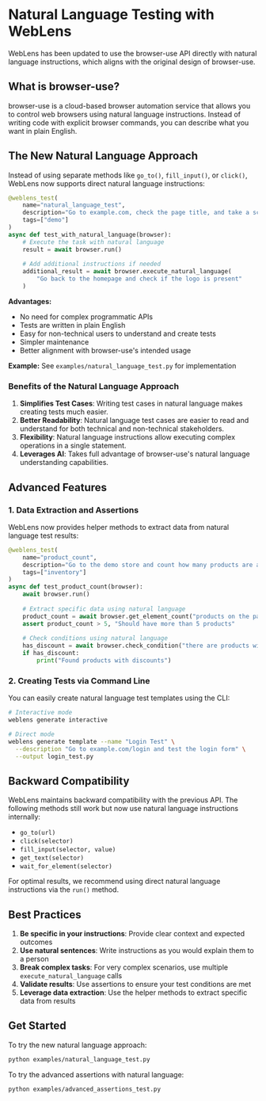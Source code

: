# Natural Language Testing with WebLens

WebLens has been updated to use the browser-use API directly with natural language instructions, which aligns with the original design of browser-use.

## What is browser-use?

browser-use is a cloud-based browser automation service that allows you to control web browsers using natural language instructions. Instead of writing code with explicit browser commands, you can describe what you want in plain English.

## The New Natural Language Approach

Instead of using separate methods like `go_to()`, `fill_input()`, or `click()`, WebLens now supports direct natural language instructions:

```python
@weblens_test(
    name="natural_language_test",
    description="Go to example.com, check the page title, and take a screenshot",
    tags=["demo"]
)
async def test_with_natural_language(browser):
    # Execute the task with natural language
    result = await browser.run()
    
    # Add additional instructions if needed
    additional_result = await browser.execute_natural_language(
        "Go back to the homepage and check if the logo is present"
    )
```

**Advantages:**
- No need for complex programmatic APIs
- Tests are written in plain English
- Easy for non-technical users to understand and create tests
- Simpler maintenance
- Better alignment with browser-use's intended usage

**Example:** See `examples/natural_language_test.py` for implementation

### Benefits of the Natural Language Approach

1. **Simplifies Test Cases**: Writing test cases in natural language makes creating tests much easier.
2. **Better Readability**: Natural language test cases are easier to read and understand for both technical and non-technical stakeholders.
3. **Flexibility**: Natural language instructions allow executing complex operations in a single statement.
4. **Leverages AI**: Takes full advantage of browser-use's natural language understanding capabilities.

## Advanced Features

### 1. Data Extraction and Assertions

WebLens now provides helper methods to extract data from natural language test results:

```python
@weblens_test(
    name="product_count",
    description="Go to the demo store and count how many products are available",
    tags=["inventory"]
)
async def test_product_count(browser):
    await browser.run()
    
    # Extract specific data using natural language
    product_count = await browser.get_element_count("products on the page")
    assert product_count > 5, "Should have more than 5 products"
    
    # Check conditions using natural language
    has_discount = await browser.check_condition("there are products with discount badges")
    if has_discount:
        print("Found products with discounts")
```

### 2. Creating Tests via Command Line

You can easily create natural language test templates using the CLI:

```bash
# Interactive mode
weblens generate interactive

# Direct mode
weblens generate template --name "Login Test" \
  --description "Go to example.com/login and test the login form" \
  --output login_test.py
```

## Backward Compatibility

WebLens maintains backward compatibility with the previous API. The following methods still work but now use natural language instructions internally:

- `go_to(url)`
- `click(selector)`
- `fill_input(selector, value)`
- `get_text(selector)`
- `wait_for_element(selector)`

For optimal results, we recommend using direct natural language instructions via the `run()` method.

## Best Practices

1. **Be specific in your instructions**: Provide clear context and expected outcomes
2. **Use natural sentences**: Write instructions as you would explain them to a person
3. **Break complex tasks**: For very complex scenarios, use multiple `execute_natural_language` calls
4. **Validate results**: Use assertions to ensure your test conditions are met
5. **Leverage data extraction**: Use the helper methods to extract specific data from results

## Get Started

To try the new natural language approach:

```bash
python examples/natural_language_test.py
```

To try the advanced assertions with natural language:

```bash
python examples/advanced_assertions_test.py
```
